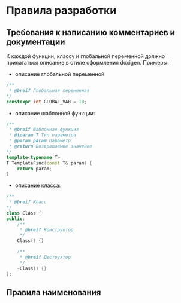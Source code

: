 # Правила разработки

## Требования к написанию комментариев и документации

К каждой функции, классу и глобальной переменной должно прилагаться описание в стиле оформления doxigen.
Примеры:

- описание глобальной переменной:

```cpp
/**
 * @breif Глобальная переменная
*/
constexpr int GLOBAL_VAR = 10;
```

- описание шаблонной функции:

```cpp
/**
 * @breif Шаблонная функция
 * @tparam T Тип параметра
 * @param param Параметр
 * @return Возвращаемое значение
*/
template<typename T>
T TemplateFinc(const T& param) {
    return param;
}
```

- описание класса:

```cpp
/**
 * @breif Класс
*/
class Class {
public:
    /**
     * @breif Конструктор
     */
    Class() {}

    /**
     * @breif Деструктор
     */
    ~Class() {}
};
```

## Правила наименования
